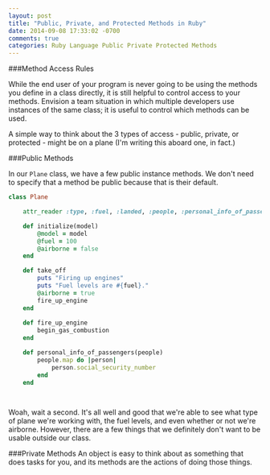 ```yaml
---
layout: post
title: "Public, Private, and Protected Methods in Ruby"
date: 2014-09-08 17:33:02 -0700
comments: true
categories: Ruby Language Public Private Protected Methods
---
```


###Method Access Rules

While the end user of your program is never going to be using the methods you define in a class directly, it is still helpful to control access to your methods. Envision a team situation in which multiple developers use instances of the same class; it is useful to control which methods can be used.

A simple way to think about the 3 types of access - public, private, or protected - might be on a plane (I'm writing this aboard one, in fact.)

<!-- More -->

###Public Methods

In our `Plane` class, we have a few public instance methods. We don't need to specify that a method be public because that is their default.

```ruby
class Plane

	attr_reader :type, :fuel, :landed, :people, :personal_info_of_passengers

	def initialize(model)
		@model = model
		@fuel = 100
		@airborne = false
	end

	def take_off
		puts "Firing up engines"
		puts "Fuel levels are #{fuel}."
		@airborne = true
		fire_up_engine
	end
	
	def fire_up_engine
		begin_gas_combustion
	end

	def personal_info_of_passengers(people)
		people.map do |person|
			person.social_security_number
		end
	end

		
```
Woah, wait a second. It's all well and good that we're able to see what type of plane we're working with, the fuel levels, and even whether or not we're airborne. However, there are a few things that we definitely don't want to be usable outside our class.

###Private Methods
An object is easy to think about as something that does tasks for you, and its methods are the actions of doing those things. 